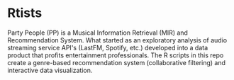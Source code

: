 # Rtists
Party People (PP) is a Musical Information Retrieval (MIR) and Recommendation System. What
started as an exploratory analysis of audio streaming service API's (LastFM, Spotify, etc.) 
developed into a data product that profits entertainment professionals. The R scripts in this repo 
create a genre-based recommendation system (collaborative filtering) and interactive data visualization. 
